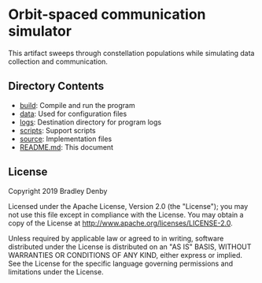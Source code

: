 # Orbit-spaced communication simulator

This artifact sweeps through constellation populations while simulating data
collection and communication.

## Directory Contents

* [build](build/README.md): Compile and run the program
* [data](data/README.md): Used for configuration files
* [logs](logs/README.md): Destination directory for program logs
* [scripts](scripts/README.md): Support scripts
* [source](source/orbit-spaced.cpp): Implementation files
* [README.md](README.md): This document

## License

Copyright 2019 Bradley Denby

Licensed under the Apache License, Version 2.0 (the "License"); you may not use
this file except in compliance with the License. You may obtain a copy of the
License at <http://www.apache.org/licenses/LICENSE-2.0>.

Unless required by applicable law or agreed to in writing, software distributed
under the License is distributed on an "AS IS" BASIS, WITHOUT WARRANTIES OR
CONDITIONS OF ANY KIND, either express or implied. See the License for the
specific language governing permissions and limitations under the License.
